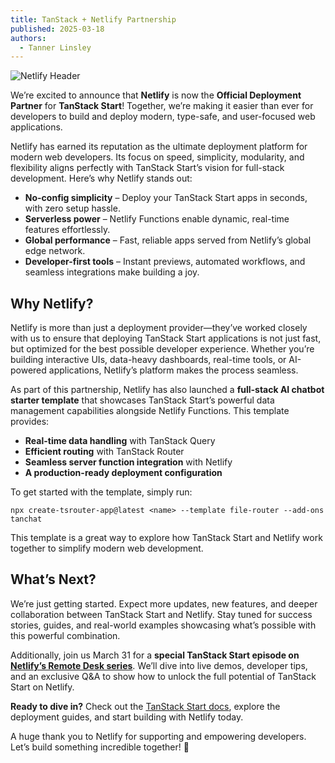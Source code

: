 ```yaml
---
title: TanStack + Netlify Partnership
published: 2025-03-18
authors:
  - Tanner Linsley
---
```


![Netlify Header](/blog-assets/netlify-partnership/header.jpg)

We’re excited to announce that **Netlify** is now the **Official Deployment Partner** for **TanStack Start**! Together, we’re making it easier than ever for developers to build and deploy modern, type-safe, and user-focused web applications.

Netlify has earned its reputation as the ultimate deployment platform for modern web developers. Its focus on speed, simplicity, modularity, and flexibility aligns perfectly with TanStack Start’s vision for full-stack development. Here’s why Netlify stands out:

- **No-config simplicity** – Deploy your TanStack Start apps in seconds, with zero setup hassle.
- **Serverless power** – Netlify Functions enable dynamic, real-time features effortlessly.
- **Global performance** – Fast, reliable apps served from Netlify’s global edge network.
- **Developer-first tools** – Instant previews, automated workflows, and seamless integrations make building a joy.

## Why Netlify?

Netlify is more than just a deployment provider—they’ve worked closely with us to ensure that deploying TanStack Start applications is not just fast, but optimized for the best possible developer experience. Whether you’re building interactive UIs, data-heavy dashboards, real-time tools, or AI-powered applications, Netlify’s platform makes the process seamless.

As part of this partnership, Netlify has also launched a **full-stack AI chatbot starter template** that showcases TanStack Start’s powerful data management capabilities alongside Netlify Functions. This template provides:

- **Real-time data handling** with TanStack Query
- **Efficient routing** with TanStack Router
- **Seamless server function integration** with Netlify
- **A production-ready deployment configuration**

To get started with the template, simply run:

```
npx create-tsrouter-app@latest <name> --template file-router --add-ons tanchat
```

This template is a great way to explore how TanStack Start and Netlify work together to simplify modern web development.

## What’s Next?

We’re just getting started. Expect more updates, new features, and deeper collaboration between TanStack Start and Netlify. Stay tuned for success stories, guides, and real-world examples showcasing what’s possible with this powerful combination.

Additionally, join us March 31 for a **special TanStack Start episode on [Netlify’s Remote Desk series](https://www.netlify.com/webinars/netlify-remote-desk/)**. We’ll dive into live demos, developer tips, and an exclusive Q&A to show how to unlock the full potential of TanStack Start on Netlify.

**Ready to dive in?** Check out the [TanStack Start docs](/start/latest/docs/framework/react/overview), explore the deployment guides, and start building with Netlify today.

A huge thank you to Netlify for supporting and empowering developers. Let’s build something incredible together! 🚀
